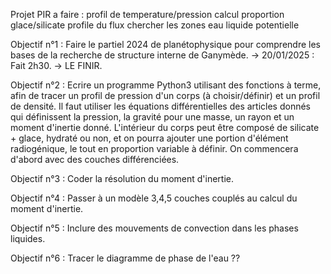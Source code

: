 Projet PIR a faire :
profil de temperature/pression
calcul proportion glace/silicate 
profile du flux
chercher les zones eau liquide potentielle

Objectif n°1 : Faire le partiel 2024 de planétophysique pour comprendre les bases de la recherche de structure interne de Ganymède.
-> 20/01/2025 : Fait 2h30.
-> LE FINIR.

Objectif n°2 : Ecrire un programme Python3 utilisant des fonctions à terme, afin de tracer un profil de pression d'un corps (à choisir/définir) et un profil de densité. Il faut utiliser les équations différentielles des articles donnés qui définissent la pression, la gravité pour une masse, un rayon et un moment d'inertie donné. L'intérieur du corps peut être composé de silicate + glace, hydraté ou non, et on pourra ajouter une portion d'élément radiogénique, le tout en proportion variable à définir. On commencera d'abord avec des couches différenciées.

Objectif n°3 : Coder la résolution du moment d'inertie. 

Objectif n°4 : Passer à un modèle 3,4,5 couches couplés au calcul du moment d'inertie.

Objectif n°5 : Inclure des mouvements de convection dans les phases liquides.

Objectif n°6 : Tracer le diagramme de phase de l'eau ??
